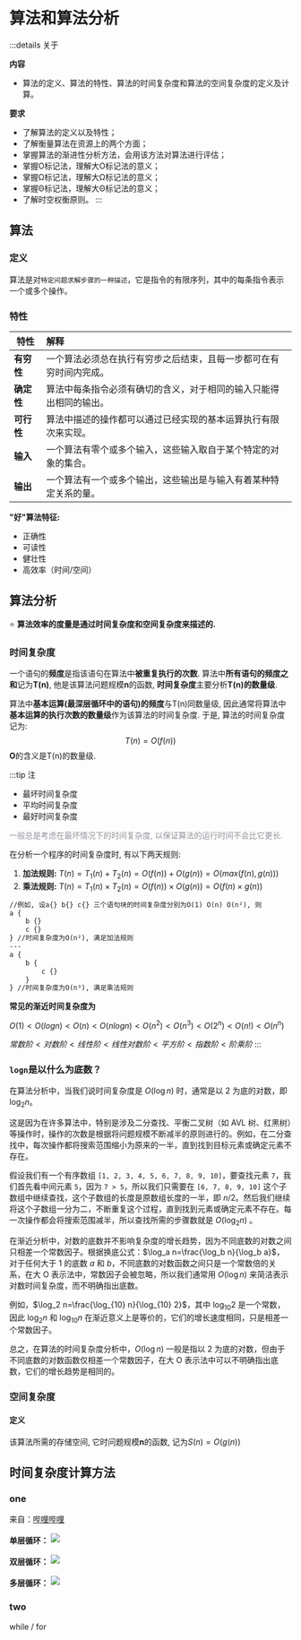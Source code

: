# 算法和算法分析

:::details 关于

**内容**
- 算法的定义、算法的特性、算法的时间复杂度和算法的空间复杂度的定义及计算。

**要求**
- 了解算法的定义以及特性；
- 了解衡量算法在资源上的两个方面；
- 掌握算法的渐进性分析方法，会用该方法对算法进行评估；
- 掌握Ο标记法，理解大Ο标记法的意义；
- 掌握Ω标记法，理解大Ω标记法的意义；
- 掌握Θ标记法，理解大Θ标记法的意义；
- 了解时空权衡原则。
:::
## 算法
### 定义
算法是对`特定问题求解步骤的一种描述`，它是指令的有限序列，其中的每条指令表示一个或多个操作。

### 特性

| 特性 | 解释 |
| ------------- | :----------- |
| **有穷性** | 一个算法必须总在执行有穷步之后结束，且每一步都可在有穷时间内完成。 |
| **确定性** | 算法中每条指令必须有确切的含义，对于相同的输入只能得出相同的输出。 |
| **可行性** | 算法中描述的操作都可以通过已经实现的基本运算执行有限次来实现。 |
| **输入** | 一个算法有零个或多个输入，这些输入取自于某个特定的对象的集合。 |
| **输出** | 一个算法有一个或多个输出，这些输出是与输入有着某种特定关系的量。 |


**"好"算法特征:**
- 正确性 
- 可读性 
- 健壮性 
- 高效率（时间/空间）

## 算法分析

:star: **算法效率的度量是通过时间复杂度和空间复杂度来描述的.**

### 时间复杂度

一个语句的**频度**是指该语句在算法中**被重复执行的次数**. 算法中**所有语句的频度之和**记为**T(n)**, 他是该算法问题规模**n**的函数, **时间复杂度**主要分析**T(n)**的**数量级**. 

算法中**基本运算(最深层循环中的语句)**的**频度**与T(n)同数量级, 因此通常将算法中**基本运算的执行次数的数量级**作为该算法的时间复杂度. 于是, 算法的时间复杂度记为:
$$T(n)=O(f(n))$$
**O**的含义是T(n)的数量级.

:::tip 注
- 最坏时间复杂度
- 平均时间复杂度
- 最好时间复杂度

<font color="#909399">一般总是考虑在最坏情况下的时间复杂度, 以保证算法的运行时间不会比它更长.</font>

在分析一个程序的时间复杂度时, 有以下两天规则:
1. **加法规则:** $T(n)=T_1(n)+T_2(n)=O(f(n))+O(g(n))=O(max(f(n), g(n)))$
2. **乘法规则:** $T(n)=T_1(n)×T_2(n)=O(f(n))×O(g(n))=O(f(n)×g(n))$

``` txt
//例如, 设a{} b{} c{} 三个语句块的时间复杂度分别为O(1) O(n) O(n²), 则
a {
    b {}
    c {}
} //时间复杂度为O(n²), 满足加法规则
---
a {
    b {
        c {}
    }
} //时间复杂度为O(n³), 满足乘法规则
```
**常见的渐近时间复杂度为**

$O(1) < O(logn) < O(n) < O(nlogn) < O(n^2) < O(n^3) < O(2^n) < O(n!) < O(n^n)$

$常数阶<对数阶<线性阶<线性对数阶<平方阶<指数阶<阶乘阶$
:::

### `logn`是以什么为底数？

在算法分析中，当我们说时间复杂度是 $O(\log n)$ 时，通常是以 2 为底的对数，即 $\log_2 n$。

这是因为在许多算法中，特别是涉及二分查找、平衡二叉树（如 AVL 树、红黑树）等操作时，操作的次数是根据将问题规模不断减半的原则进行的。例如，在二分查找中，每次操作都将搜索范围缩小为原来的一半，直到找到目标元素或确定元素不存在。

假设我们有一个有序数组 `[1, 2, 3, 4, 5, 6, 7, 8, 9, 10]`，要查找元素 `7`，我们首先看中间元素 `5`，因为 `7 > 5`，所以我们只需要在 `[6, 7, 8, 9, 10]` 这个子数组中继续查找，这个子数组的长度是原数组长度的一半，即 $n/2$。然后我们继续将这个子数组一分为二，不断重复这个过程，直到找到元素或确定元素不存在。每一次操作都会将搜索范围减半，所以查找所需的步骤数就是 $O(\log_2 n)$ 。

在渐近分析中，对数的底数并不影响复杂度的增长趋势，因为不同底数的对数之间只相差一个常数因子。根据换底公式：$\log_a n=\frac{\log_b n}{\log_b a}$，对于任何大于 1 的底数 $a$ 和 $b$，不同底数的对数函数之间只是一个常数倍的关系，在大 O 表示法中，常数因子会被忽略，所以我们通常用 $O(\log n)$ 来简洁表示对数时间复杂度，而不明确指出底数。

例如，$\log_2 n=\frac{\log_{10} n}{\log_{10} 2}$，其中 $\log_{10} 2$ 是一个常数，因此 $\log_2 n$ 和 $\log_{10} n$ 在渐近意义上是等价的，它们的增长速度相同，只是相差一个常数因子。


总之，在算法的时间复杂度分析中，$O(\log n)$ 一般是指以 2 为底的对数，但由于不同底数的对数函数仅相差一个常数因子，在大 O 表示法中可以不明确指出底数，它们的增长趋势是相同的。


### 空间复杂度

#### 定义
该算法所需的存储空间, 它时问题规模**n**的函数, 记为$S(n)=O(g(n))$


## 时间复杂度计算方法

### one
来自：[哔哩哔哩](https://www.bilibili.com/video/BV13d4y1K74p/?spm_id_from=333.337.search-card.all.click&vd_source=ab7db153cb3c1a5fcc8ca921f92378b7)

**单层循环：**
<img src="./images/算法分析1.png" style="margin: 2px auto; max-width: 100%;">

**双层循环：**
<img src="./images/算法分析2.png" style="margin: 2px auto; max-width: 100%;">

**多层循环：**
<img src="./images/算法分析3.png" style="margin: 2px auto; max-width: 100%;">

### two
while / for 
